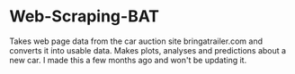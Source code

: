 # Web-Scraping-BAT

Takes web page data from the car auction site bringatrailer.com and converts it into usable data. Makes plots, analyses and predictions about a new car. I made this a few months ago and won't be updating it.
